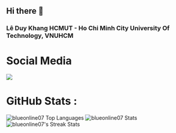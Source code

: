 ## Hi there 👋

<!--
**blueonline07/blueonline07** is a ✨ _special_ ✨ repository because its `README.md` (this file) appears on your GitHub profile.

Here are some ideas to get you started:

- 🔭 I’m currently working on ...
- 🌱 I’m currently learning ...
- 👯 I’m looking to collaborate on ...
- 🤔 I’m looking for help with ...
- 💬 Ask me about ...
- 📫 How to reach me: ...
- 😄 Pronouns: ...
- ⚡ Fun fact: ...
-->


<h3>Lê Duy Khang HCMUT - Ho Chi Minh City University Of Technology, VNUHCM </h3>

# Social Media
<a href="https://www.facebook.com/ldkhang1201" target="_blank">
  <img
    src="https://img.shields.io/badge/Facebook-1877F2?style=for-the-badge&logo=facebook&logoColor=white"
  />
</a>

# GitHub Stats :
<img src="https://github-readme-stats.vercel.app/api/top-langs?username=blueonline07&show_icons=true&locale=en&layout=compact" alt="blueonline07 Top Languages" />

<img src="https://github-readme-stats.vercel.app/api?username=blueonline07&show_icons=true&locale=en" alt="blueonline07 Stats" />

<img src="https://github-readme-streak-stats.herokuapp.com/?user=blueonline07&" alt="blueonline07's Streak Stats" />
